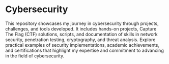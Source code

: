 # Cybersecurity
This repository showcases my journey in cybersecurity through projects, challenges, and tools developed. It includes hands-on projects, Capture The Flag (CTF) solutions, scripts, and documentation of skills in network security, penetration testing, cryptography, and threat analysis.
Explore practical examples of security implementations, academic achievements, and certifications that highlight my expertise and commitment to advancing in the field of cybersecurity.
